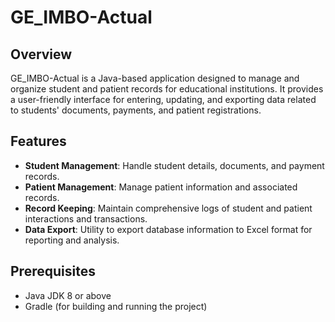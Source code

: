# GE_IMBO-Actual

## Overview
GE_IMBO-Actual is a Java-based application designed to manage and organize student and patient records for educational institutions. It provides a user-friendly interface for entering, updating, and exporting data related to students' documents, payments, and patient registrations.

## Features
- **Student Management**: Handle student details, documents, and payment records.
- **Patient Management**: Manage patient information and associated records.
- **Record Keeping**: Maintain comprehensive logs of student and patient interactions and transactions.
- **Data Export**: Utility to export database information to Excel format for reporting and analysis.

## Prerequisites
- Java JDK 8 or above
- Gradle (for building and running the project)
